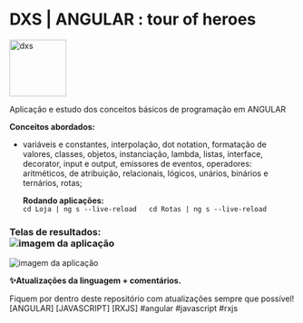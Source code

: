 # DXS | ANGULAR : tour of heroes
<img src="https://dataxstudios.com.br/assets/images/logo_DXS_400_190.png" alt="dxs" width="100"/> 

Aplicação e estudo dos conceitos básicos de programação em ANGULAR

  **Conceitos abordados:**  
- variáveis e constantes, interpolação, dot notation, formatação de valores,   classes, objetos, instanciação, lambda, listas, interface, decorator, input e output, emissores de eventos,  operadores: aritméticos, de atribuição, relacionais, lógicos, unários, binários e ternários, rotas;
  
  **Rodando aplicações:**  
``cd Loja | ng s --live-reload  
cd Rotas | ng s --live-reload``

### Telas de resultados:<br>![imagem da aplicação](https://dataxstudios.com.br/assets/images/github/angular_tour_of_heroes_1.PNG)  
![imagem da aplicação](https://dataxstudios.com.br/assets/images/github/angular_tour_of_heroes_2.PNG)

  **✨Atualizações da linguagem + comentários.**  

Fiquem por dentro deste repositório com atualizações sempre que possível!  
[ANGULAR] [JAVASCRIPT] [RXJS] #angular #javascript #rxjs
